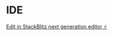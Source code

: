 # IDE

[Edit in StackBlitz next generation editor ⚡️](https://stackblitz.com/~/github.com/janbkrejci/IDE)